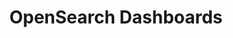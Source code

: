 ---
role: ui
title: OpenSearch Dashboards
artifact_id: opensearch-dashboards
architecture: x64
platform: linux
type: deb
artifact_url: https://artifacts.opensearch.org/releases/bundle/opensearch-dashboards/2.11.0/opensearch-dashboards-2.11.0-linux-x64.deb
version: 2.11.0
category: opensearch-dashboards
slug: opensearch-dashboards-2.11.0-linux-x64-deb
signature: https://artifacts.opensearch.org/releases/bundle/opensearch-dashboards/2.11.0/opensearch-dashboards-2.11.0-linux-x64.deb.sig
guide: https://opensearch.org/docs/latest/opensearch/install/deb
---
